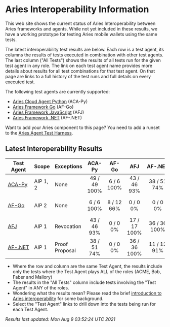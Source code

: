# Aries Interoperability Information


This web site shows the current status of Aries Interoperability between Aries frameworks and agents. While
not yet included in these results, we have a working prototype for testing Aries mobile wallets using the
same tests.

The latest interoperability test results are below. Each row is a test agent, its columns
the results of tests executed in combination with other test agents.
The last column ("All Tests") shows the results of all tests run for the given test agent in any role. The link on each test
agent name provides more details about results for all test combinations for that test agent. On
that page are links to a full history of the test runs and full details on every executed test. 

The following test agents are currently supported:

- [Aries Cloud Agent Python](https://github.com/hyperledger/aries-cloudagent-python) (ACA-Py)
- [Aries Framework Go](https://github.com/hyperledger/aries-framework-go) (AF-Go)
- [Aries Framework JavaScript](https://github.com/hyperledger/aries-framework-javascript) (AFJ)
- [Aries Framework .NET](https://github.com/hyperledger/aries-framework-dotnet) (AF-.NET)

Want to add your Aries component to this page? You need to add a runset to the
[Aries Agent Test Harness](https://github.com/hyperledger/aries-agent-test-harness).

## Latest Interoperability Results

| Test Agent | Scope | Exceptions | ACA-Py | AF-Go | AFJ | AF-.NET | **All Tests** |
| ----- | ----- | ----- | :----: | :----: | :----: | :----: | :----: |
| [ACA-Py](acapy.md)| AIP 1, 2 | None | 49 / 49<br>100% | 6 / 6<br>100% | 43 / 46<br>93% | 38 / 51<br>74% | **124 / 140<br>88%** |
| [AF-Go](afgo.md)| AIP 2 | None | 6 / 6<br>100% | 8 / 12<br>66% | 0 / 0<br>0% | 0 / 0<br>0% | **14 / 18<br>77%** |
| [AFJ](javascript.md)| AIP 1 | Revocation | 43 / 46<br>93% | 0 / 0<br>0% | 17 / 17<br>100% | 36 / 36<br>100% | **84 / 87<br>96%** |
| [AF-.NET](dotnet.md)| AIP 1 | Proof Proposal | 38 / 51<br>74% | 0 / 0<br>0% | 36 / 36<br>100% | 11 / 12<br>91% | **73 / 87<br>83%** |

- Where the row and column are the same Test Agent, the results include only the tests where the Test Agent plays ALL of the roles (ACME, Bob, Faber and Mallory)
- The results in the "All Tests" column include tests involving the "Test Agent" in ANY of the roles.
- Wondering what the results mean? Please read the brief [introduction to Aries interoperability](aries-interop-intro.md) for some background.
- Select the "Test Agent" links to drill down into the tests being run for each Test Agent.


*Results last updated: Mon Aug 9 03:52:24 UTC 2021*


